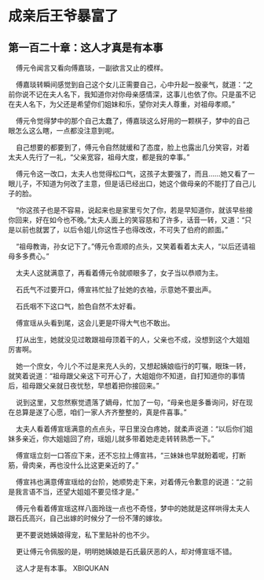 # 成亲后王爷暴富了 
 ## 第一百二十章：这人才真是有本事
     傅元令闻言又看向傅嘉琰，一副欲言又止的模样。

    傅嘉琰转瞬间感觉到自己这个女儿正需要自己，心中升起一股豪气，就道：“之前你说不记在夫人名下，我知道你对你母亲感情深，这事儿也依了你。只是虽不记在夫人名下，为父还是希望你们姐妹和乐，望你对夫人尊重，对祖母孝顺。”

    傅元令觉得梦中的那个自己太蠢了，傅嘉琰这么好用的一颗棋子，梦中的自己眼怎么这么瞎，一点都没注意到呢。

    自己想要的都要到了，傅元令自然就缓和了态度，脸上也露出几分笑容，对着太夫人先行了一礼，“父亲宽容，祖母大度，都是我的幸事。”

    傅元令这一改口，太夫人也觉得松口气，这孩子太要强了，而且……她又看了一眼儿子，不知道为何改了主意，但是话已经出口，她这个做母亲的不能打了自己儿子的脸。

    “你这孩子也是不容易，说起来也是家里亏欠了你，若是早知道你，就该早些接你回来，好在如今也不晚。”太夫人面上的笑容慈和了许多，话音一转，又道：“只是以前也就罢了，以后令姐儿你这性子也得改改，不可失了伯府的颜面。”

    “祖母教诲，孙女记下了。”傅元令乖顺的点头，又笑着看着太夫人，“以后还请祖母多多费心。”

    太夫人这就满意了，再看着傅元令就顺眼多了，女子当以恭顺为主。

    石氏气不过要开口，傅宣祎忙扯了扯她的衣袖，示意她不要出声。

    石氏咽不下这口气，脸色自然不太好看。

    傅宣瑶从头看到尾，这会儿更是吓得大气也不敢出。

    打从出生，她就没见过敢跟祖母顶着干的人，父亲也不成，没想到这个大姐姐厉害啊。

    她一个庶女，今儿个不过是来充人头的，又想起姨娘临行的叮嘱，眼珠一转，就笑着说道：“祖母跟父亲这下可开心了，大姐姐你不知道，自打知道你的事情后，祖母跟父亲就日夜忧愁，早想着把你接回来。”

    说到这里，又忽然察觉遗落了嫡母，忙加了一句，“母亲也是多番询问，好在现在总算是遂了心愿，咱们一家人齐齐整整的，真是件喜事。”

    太夫人看着傅宣瑶满意的点点头，平日里没白疼她，就柔声说道：“以后你们姐妹多亲近，你大姐姐回了府，瑶姐儿就多带着她走走转转熟悉一下。”

    傅宣瑶立刻一口答应下来，还不忘拉上傅宣祎，“三妹妹也早就盼着呢，打断筋，骨肉亲，再也没什么比这更亲近的了。”

    傅宣祎也满意傅宣瑶给的台阶，她顺势走下来，对着傅元令歉意的说道：“之前是我言语不当，还望大姐姐不要见怪才是。”

    傅元令看着傅宣瑶这样八面玲珑一点也不奇怪，梦中的她就是这样哄得太夫人跟石氏高兴，自己出嫁的时候分了一份不薄的嫁妆。

    更不要说她姨娘得宠，私下里贴补的也不少。

    更让傅元令佩服的是，明明她姨娘是石氏最厌恶的人，却对傅宣瑶不错。

    这人才是有本事。 
XBIQUKAN